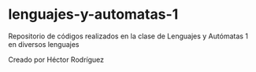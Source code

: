 # lenguajes-y-automatas-1

Repositorio de códigos realizados en la clase de Lenguajes y Autómatas 1 en diversos lenguajes

Creado por Héctor Rodríguez
